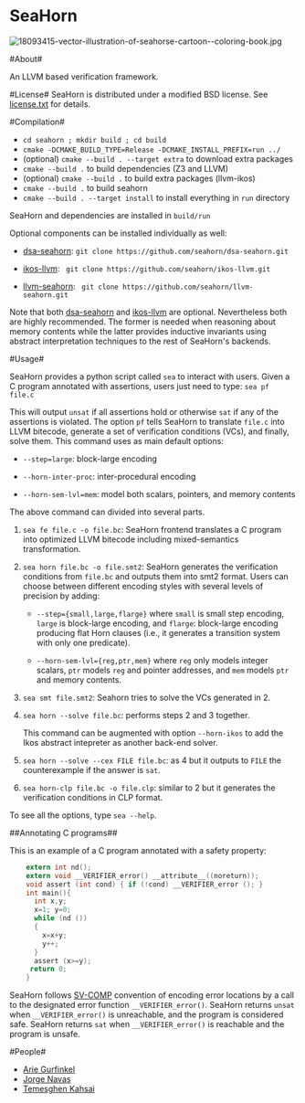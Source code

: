 # SeaHorn #

![18093415-vector-illustration-of-seahorse-cartoon--coloring-book.jpg](https://bitbucket.org/repo/gngGo9/images/174701276-18093415-vector-illustration-of-seahorse-cartoon--coloring-book.jpg)

#About#

An LLVM based verification framework.

#License#
SeaHorn is distributed under a modified BSD license. See [license.txt](license.txt) for details.

#Compilation#

* `cd seahorn ; mkdir build ; cd build`
* `cmake -DCMAKE_BUILD_TYPE=Release -DCMAKE_INSTALL_PREFIX=run ../ `
* (optional) `cmake --build . --target extra` to download extra packages
* `cmake --build .` to build dependencies (Z3 and LLVM)
* (optional) `cmake --build .` to build extra packages (llvm-ikos)
* `cmake --build .` to build seahorn
* `cmake --build . --target install` to install everything in `run` directory

SeaHorn and dependencies are installed in `build/run`

Optional components can be installed individually as well:

* [dsa-seahorn](https://github.com/seahorn/dsa-seahorn): ``` git clone https://github.com/seahorn/dsa-seahorn.git ```

* [ikos-llvm](https://github.com/seahorn/ikos-llvm): ``` git clone https://github.com/seahorn/ikos-llvm.git```

* [llvm-seahorn](https://github.com/seahorn/llvm-seahorn): ``` git clone https://github.com/seahorn/llvm-seahorn.git```

Note that both [dsa-seahorn](https://github.com/seahorn/dsa-seahorn)
and [ikos-llvm](https://github.com/seahorn/ikos-llvm) are
optional. Nevertheless both are highly recommended. The former is
needed when reasoning about memory contents while the latter provides
inductive invariants using abstract interpretation techniques to the
rest of SeaHorn's backends.


#Usage#

SeaHorn provides a python script called `sea` to interact with
users. Given a C program annotated with assertions, users just need to
type: `sea pf file.c`

This will output `unsat` if all assertions hold or otherwise `sat` if
any of the assertions is violated. The option `pf` tells SeaHorn to
translate `file.c` into LLVM bitecode, generate a set of verification
conditions (VCs), and finally, solve them. This command uses as main
default options:

- `--step=large`: block-large encoding

- `--horn-inter-proc`: inter-procedural encoding

- `--horn-sem-lvl=mem`: model both scalars, pointers, and memory contents

The above command can divided into several parts.

1. `sea fe file.c -o file.bc`: SeaHorn frontend translates a C program
  into optimized LLVM bitecode including mixed-semantics
  transformation.

2. `sea horn file.bc -o file.smt2`: SeaHorn generates the verification
  conditions from `file.bc` and outputs them into smt2 format. Users
  can choose between different encoding styles with several levels of
  precision by adding:

   - `--step={small,large,flarge}` where `small` is small step
      encoding, `large` is block-large encoding, and `flarge`:
      block-large encoding producing flat Horn clauses (i.e., it
      generates a transition system with only one predicate).

   - `--horn-sem-lvl={reg,ptr,mem}` where `reg` only models integer
      scalars, `ptr` models `reg` and pointer addresses, and `mem`
      models `ptr` and memory contents.

3. `sea smt file.smt2`: Seahorn tries to solve the VCs
   generated in 2.

4. `sea horn --solve file.bc`: performs steps 2 and 3 together.

   This command can be augmented with option `--horn-ikos` to add the
   Ikos abstract intepreter as another back-end solver.
      
5. `sea horn --solve --cex FILE file.bc`: as 4 but it outputs to
   `FILE` the counterexample if the answer is `sat`.

6.  `sea horn-clp file.bc -o file.clp`: similar to 2 but it generates
     the verification conditions in CLP format.

To see all the options, type `sea --help`.

##Annotating C programs##

This is an example of a C program annotated with a safety property:
``` c
    extern int nd();
    extern void __VERIFIER_error() __attribute__((noreturn));
    void assert (int cond) { if (!cond) __VERIFIER_error (); }
    int main(){
      int x,y;
      x=1; y=0;
      while (nd ())
      {
        x=x+y;
        y++;
      }
      assert (x>=y);
     return 0;
    }
```
SeaHorn follows [SV-COMP][svcomp] convention of encoding error locations by a call
to the designated error function 
`__VERIFIER_error()`. SeaHorn returns `unsat` when `__VERIFIER_error()`
is unreachable, and the program is considered safe. SeaHorn returns `sat`
when `__VERIFIER_error()` is reachable and the
program is unsafe.

[svcomp]: (http://sv-comp.sosy-lab.org)

#People#

* [Arie Gurfinkel](arieg.bitbucket.org)
* [Jorge Navas](http://ti.arc.nasa.gov/profile/jorge/)
* [Temesghen Kahsai](http://www.lememta.info/)
